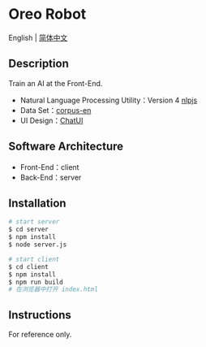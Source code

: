 # Oreo Robot



English | [简体中文](https://github.com/lt502676921/oreo-robot/blob/main/README.zh-CN.md)



## Description

Train an AI at the Front-End.

- Natural Language Processing Utility：Version 4 [nlpjs](https://github.com/axa-group/nlp.js) 
- Data Set：[corpus-en](https://raw.githubusercontent.com/jesus-seijas-sp/nlpjs-examples/master/01.quickstart/02.filecorpus/corpus-en.json)
- UI Design：[ChatUI](https://github.com/alibaba/ChatUI)



## Software Architecture

- Front-End：client
- Back-End：server



## Installation

```bash
# start server
$ cd server
$ npm install
$ node server.js

# start client
$ cd client
$ npm install
$ npm run build
# 在浏览器中打开 index.html
```



## Instructions

For reference only.
